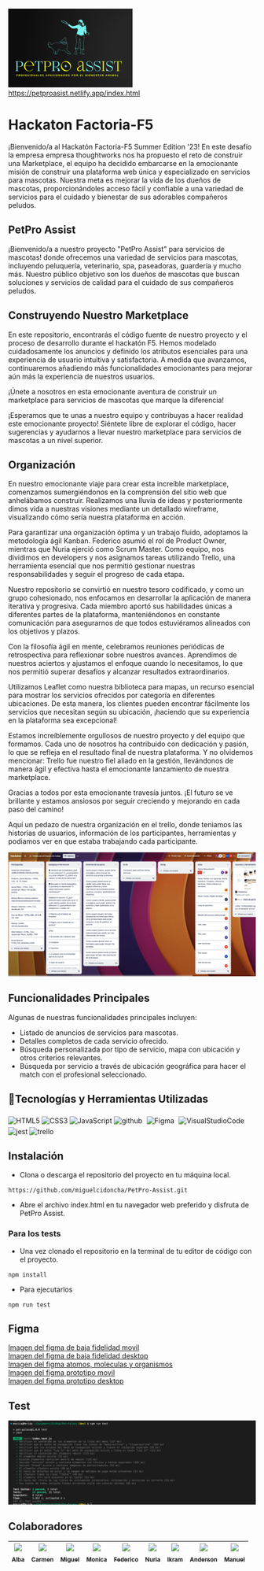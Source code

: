 ![logo de PetPro Assist](/assets/images/LOGO.png)
https://petproasist.netlify.app/index.html

# Hackaton Factoria-F5 
¡Bienvenido/a al Hackatón Factoria-F5 Summer Edition '23!  En este desafío la empresa  empresa thoughtworks nos ha propuesto el reto de construir una Marketplace, el equipo ha decidido embarcarse en la emocionante misión de construir una plataforma web única y especializado en servicios para mascotas. Nuestra meta es mejorar la vida de los dueños de mascotas, proporcionándoles acceso fácil y confiable a una variedad de servicios para el cuidado y bienestar de sus adorables compañeros peludos.


## PetPro Assist
¡Bienvenido/a a nuestro proyecto "PetPro Assist" para servicios de mascotas! donde ofrecemos una variedad de servicios para mascotas, incluyendo peluquería, veterinario, spa, paseadoras, guardería y mucho más. Nuestro público objetivo son los dueños de mascotas que buscan soluciones y servicios de calidad para el cuidado de sus compañeros peludos.

## Construyendo Nuestro Marketplace
En este repositorio, encontrarás el código fuente de nuestro proyecto y el proceso de desarrollo durante el hackatón F5. Hemos modelado cuidadosamente los anuncios y definido los atributos esenciales para una experiencia de usuario intuitiva y satisfactoria. A medida que avanzamos, continuaremos añadiendo más funcionalidades emocionantes para mejorar aún más la experiencia de nuestros usuarios.

¡Únete a nosotros en esta emocionante aventura de construir un marketplace para servicios de mascotas que marque la diferencia!

¡Esperamos que te unas a nuestro equipo y contribuyas a hacer realidad este emocionante proyecto! Siéntete libre de explorar el código, hacer sugerencias y ayudarnos a llevar nuestro marketplace para servicios de mascotas a un nivel superior.

## Organización
En nuestro emocionante viaje para crear esta increíble marketplace, comenzamos sumergiéndonos en la comprensión del sitio web que anhelábamos construir. Realizamos una lluvia de ideas y posteriormente dimos vida a nuestras visiones mediante un detallado wireframe, visualizando cómo sería nuestra plataforma en acción.

Para garantizar una organización óptima y un trabajo fluido, adoptamos la metodología ágil Kanban. Federico asumió el rol de Product Owner, mientras que Nuria ejerció como Scrum Master. Como equipo, nos dividimos en developers y nos asignamos tareas utilizando Trello, una herramienta esencial que nos permitió gestionar nuestras responsabilidades y seguir el progreso de cada etapa.

Nuestro repositorio se convirtió en nuestro tesoro codificado, y como un grupo cohesionado, nos enfocamos en desarrollar la aplicación de manera iterativa y progresiva. Cada miembro aportó sus habilidades únicas a diferentes partes de la plataforma, manteniéndonos en constante comunicación para asegurarnos de que todos estuviéramos alineados con los objetivos y plazos.

Con la filosofía ágil en mente, celebramos reuniones periódicas de retrospectiva para reflexionar sobre nuestros avances. Aprendimos de nuestros aciertos y ajustamos el enfoque cuando lo necesitamos, lo que nos permitió superar desafíos y alcanzar resultados extraordinarios.

Utilizamos Leaflet como nuestra biblioteca para mapas, un recurso esencial para mostrar los servicios ofrecidos por categoría en diferentes ubicaciones. De esta manera, los clientes pueden encontrar fácilmente los servicios que necesitan según su ubicación, ¡haciendo que su experiencia en la plataforma sea excepcional!

Estamos increíblemente orgullosos de nuestro proyecto y del equipo que formamos. Cada uno de nosotros ha contribuido con dedicación y pasión, lo que se refleja en el resultado final de nuestra plataforma. Y no olvidemos mencionar: Trello fue nuestro fiel aliado en la gestión, llevándonos de manera ágil y efectiva hasta el emocionante lanzamiento de nuestra marketplace.

Gracias a todos por esta emocionante travesía juntos. ¡El futuro se ve brillante y estamos ansiosos por seguir creciendo y mejorando en cada paso del camino!

Aquí un pedazo de nuestra organización en el trello, donde teniamos las historias de usuarios, información de los participantes, herramientas y podiamos ver en que estaba trabajando cada participante.

![trello](./assets/images/trello.png)

## Funcionalidades Principales
Algunas de nuestras funcionalidades principales incluyen:
- Listado de anuncios de servicios para mascotas.
- Detalles completos de cada servicio ofrecido.
- Búsqueda personalizada por tipo de servicio, mapa con ubicación y otros criterios relevantes.
- Búsqueda por servicio a través de ubicación geográfica para hacer el match con el profesional seleccionado.


## :hammer:Tecnologías y Herramientas Utilizadas
<div align=""> 
<img src="https://profilinator.rishav.dev/skills-assets/html5-original-wordmark.svg" alt="HTML5" height="50" />  
<img src="https://profilinator.rishav.dev/skills-assets/css3-original-wordmark.svg" alt="CSS3" height="50" />  
<img src="https://profilinator.rishav.dev/skills-assets/javascript-original.svg" alt="JavaScript" height="50" />
<img src="https://cdn-icons-png.flaticon.com/512/25/25231.png" alt="github" width="50" heigth="50"/>
<img style="margin: 5px" src="https://profilinator.rishav.dev/skills-assets/figma-icon.svg" alt="Figma" height="50" />
<img src="https://upload.wikimedia.org/wikipedia/commons/thumb/9/9a/Visual_Studio_Code_1.35_icon.svg/512px-Visual_Studio_Code_1.35_icon.svg.png" alt="VisualStudioCode" height="50" />
<img src="https://github.com/EqualWaveStudio/soundwave/assets/131855670/465e872f-6242-48b4-964c-7f5c3e749685" alt="jest" width="50" height="50"/>
<img src="https://w7.pngwing.com/pngs/115/721/png-transparent-trello-social-icons-icon.png" alt="trello" width="50" heigth="50"/>
</div>

## Instalación

- Clona o descarga el repositorio del proyecto en tu máquina local.
```
https://github.com/miguelcidoncha/PetPro-Assist.git 
```
- Abre el archivo index.html en tu navegador web preferido y disfruta de PetPro Assist.

### Para los tests
- Una vez clonado el repositorio en la terminal de tu editor de código con el proyecto.
```
npm install
```
- Para ejecutarlos
```
npm run test
```
## Figma
[Imagen del figma de baja fidelidad movil](/assets/images/bajaFifelidadMovil.png)
<br>
[Imagen del figma de baja fidelidad desktop](/assets/images/bajaFidelidadDesktop.png)
<br>
[Imagen del figma atomos, moleculas y organismos](/assets/images/atomicdesign.png)
<br>
[Imagen del figma prototipo movil](/assets/images/version-mobil.png)
<br>
[Imagen del figma prototipo desktop](/assets/images/version-desktop.png)

## Test 

![Test realizados](/assets/images/test.png)


## Colaboradores
| [<img src="https://avatars.githubusercontent.com/u/109661844?v=4" width=150><br><sub>Alba</sub>](https://github.com/Dafnay)| [<img src="https://avatars.githubusercontent.com/u/75427952?v=4" width=115><br><sub>Carmen</sub>](https://github.com/carmenb2020) |  [<img src="https://avatars.githubusercontent.com/u/132567398?v=4" width=115><br><sub>Miguel</sub>](https://github.com/miguelcidoncha) |  [<img src="https://avatars.githubusercontent.com/u/107352744?v=4" width=115><br><sub>Monica</sub>](https://github.com/mgblanco10) |  [<img src="https://avatars.githubusercontent.com/u/122879094?v=4" width=115><br><sub>Federico</sub>](https://github.com/Federicojaviermartino) |[<img src="https://avatars.githubusercontent.com/u/126880005?v=4" width=115><br><sub>Nuria</sub>](https://github.com/NuriaPerezBravo) |[<img src="https://avatars.githubusercontent.com/u/126071398?v=4" width=115><br><sub>Ikram</sub>](https://github.com/ikramadam) |[<img src="https://avatars.githubusercontent.com/u/126791633?v=4" width=115><br><sub>Anderson</sub>](https://github.com/A3C2112) | [<img src="https://avatars.githubusercontent.com/u/126071057?v=4" width=115><br><sub>Manuel</sub>](https://github.com/Manuraptor) | 
| :---: | :---: | :---: | :---: | :---: | :---: | :---: |:---: |:---: |







